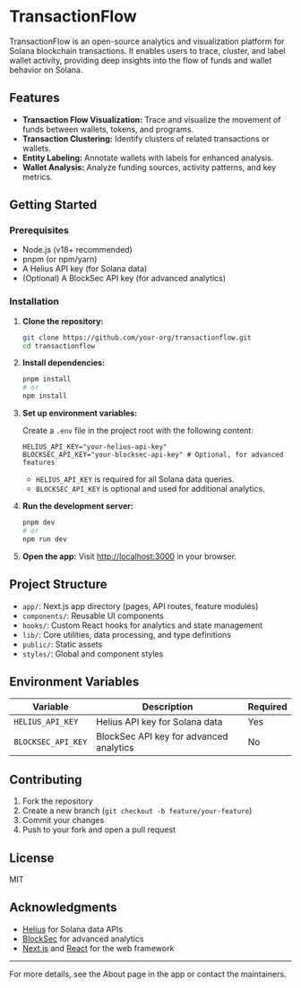 # TransactionFlow

TransactionFlow is an open-source analytics and visualization platform for Solana blockchain transactions. It enables users to trace, cluster, and label wallet activity, providing deep insights into the flow of funds and wallet behavior on Solana.

## Features

- **Transaction Flow Visualization:** Trace and visualize the movement of funds between wallets, tokens, and programs.
- **Transaction Clustering:** Identify clusters of related transactions or wallets.
- **Entity Labeling:** Annotate wallets with labels for enhanced analysis.
- **Wallet Analysis:** Analyze funding sources, activity patterns, and key metrics.

## Getting Started

### Prerequisites

- Node.js (v18+ recommended)
- pnpm (or npm/yarn)
- A Helius API key (for Solana data)
- (Optional) A BlockSec API key (for advanced analytics)

### Installation

1. **Clone the repository:**
   ```bash
   git clone https://github.com/your-org/transactionflow.git
   cd transactionflow
   ```

2. **Install dependencies:**
   ```bash
   pnpm install
   # or
   npm install
   ```

3. **Set up environment variables:**

   Create a `.env` file in the project root with the following content:

   ```env
   HELIUS_API_KEY="your-helius-api-key"
   BLOCKSEC_API_KEY="your-blocksec-api-key" # Optional, for advanced features
   ```

   - `HELIUS_API_KEY` is required for all Solana data queries.
   - `BLOCKSEC_API_KEY` is optional and used for additional analytics.

4. **Run the development server:**
   ```bash
   pnpm dev
   # or
   npm run dev
   ```

5. **Open the app:**
   Visit [http://localhost:3000](http://localhost:3000) in your browser.

## Project Structure

- `app/`: Next.js app directory (pages, API routes, feature modules)
- `components/`: Reusable UI components
- `hooks/`: Custom React hooks for analytics and state management
- `lib/`: Core utilities, data processing, and type definitions
- `public/`: Static assets
- `styles/`: Global and component styles

## Environment Variables

| Variable           | Description                                 | Required |
|--------------------|---------------------------------------------|----------|
| `HELIUS_API_KEY`   | Helius API key for Solana data              | Yes      |
| `BLOCKSEC_API_KEY` | BlockSec API key for advanced analytics     | No       |

## Contributing

1. Fork the repository
2. Create a new branch (`git checkout -b feature/your-feature`)
3. Commit your changes
4. Push to your fork and open a pull request

## License

MIT

## Acknowledgments

- [Helius](https://helius.xyz/) for Solana data APIs
- [BlockSec](https://blocksec.com/) for advanced analytics
- [Next.js](https://nextjs.org/) and [React](https://react.dev/) for the web framework

---

For more details, see the About page in the app or contact the maintainers.
